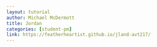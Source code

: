```yaml
---
layout: tutorial
author: Michael McDermott
title: Jordan
categories: [student-pm]
link: https://featherheartist.github.io/jland-avt217/
---
```

